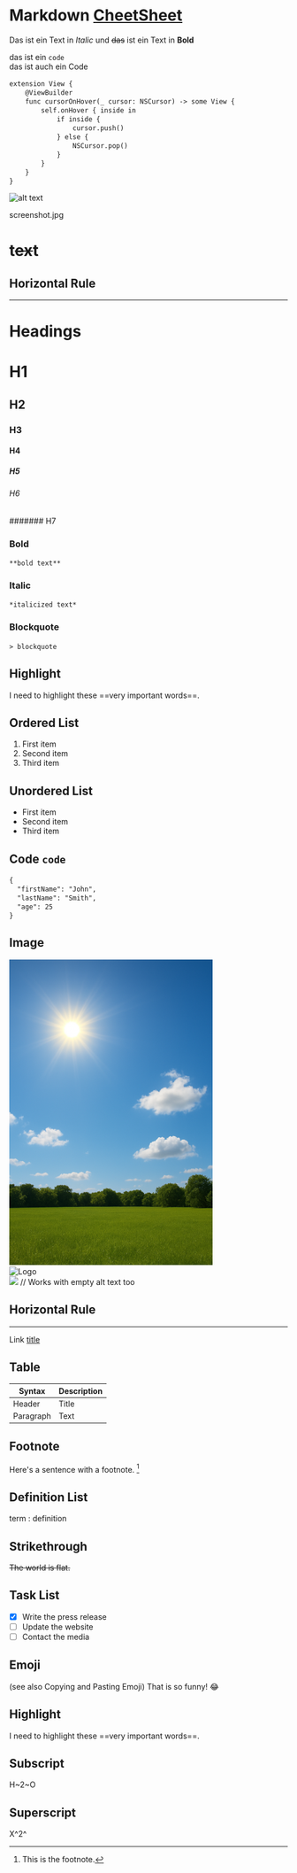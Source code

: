 # Markdown [CheetSheet](https://www.markdownguide.org/cheat-sheet/)

Das ist ein Text in *Italic* und ~~das~~ ist ein Text in **Bold**

das ist ein `code`   
das ist auch ein Code
```
extension View {
    @ViewBuilder
    func cursorOnHover(_ cursor: NSCursor) -> some View {
        self.onHover { inside in
            if inside {
                cursor.push()
            } else {
                NSCursor.pop()
            }
        }
    }
}
``` 

![alt text](./logo.png)

screenshot.jpg

# t~~ex~~t

## Horizontal Rule
---  

# Headings

# H1 
## H2
### H3
#### H4
##### H5
###### H6
####### H7

### Bold  
	**bold text**  
### Italic   
	*italicized text*  
### Blockquote   	
	> blockquote  

## Highlight	
I need to highlight these ==very important words==.

## Ordered List   	
1. First item   
2. Second item   
3. Third item   

## Unordered List  	
- First item  
- Second item  
- Third item  

## Code `code`  

```
{
  "firstName": "John",
  "lastName": "Smith",
  "age": 25
}
```

## Image	

![Screenshot](./images/screenshot.png)   
![Logo](https://adcore.de/ubernaut.png)   
![](./logo.png)  // Works with empty alt text too

## Horizontal Rule
---  

Link	[title](https://www.example.com)  


## Table
| Syntax | Description |
| ----------- | ----------- |
| Header | Title |
| Paragraph | Text |

## Footnote	
Here's a sentence with a footnote. [^1] 

[^1]: This is the footnote.

## Definition List	
term
: definition

## Strikethrough	
~~The world is flat.~~

## Task List	
- [x] Write the press release
- [ ] Update the website
- [ ] Contact the media

## Emoji
(see also Copying and Pasting Emoji)	That is so funny! :joy:

## Highlight
I need to highlight these ==very important words==.

## Subscript
H~2~O

## Superscript
X^2^

